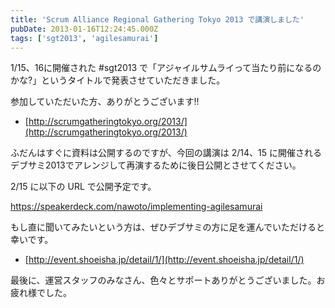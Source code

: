 ```yaml
---
title: 'Scrum Alliance Regional Gathering Tokyo 2013 で講演しました'
pubDate: 2013-01-16T12:24:45.000Z
tags: ['sgt2013', 'agilesamurai']
---
```


1/15、16に開催された #sgt2013 で「アジャイルサムライって当たり前になるのかな?」というタイトルで発表させていただきました。

参加していただいた方、ありがとうございます!!

- [http://scrumgatheringtokyo.org/2013/](http://scrumgatheringtokyo.org/2013/)

ふだんはすぐに資料は公開するのですが、今回の講演は 2/14、15 に開催されるデブサミ2013でアレンジして再演するために後日公開とさせてください。

2/15 に以下の URL で公開予定です。

https://speakerdeck.com/nawoto/implementing-agilesamurai

もし直に聞いてみたいという方は、ぜひデブサミの方に足を運んでいただけると幸いです。

- [http://event.shoeisha.jp/detail/1/](http://event.shoeisha.jp/detail/1/)

最後に、運営スタッフのみなさん、色々とサポートありがとうございました。お疲れ様でした。
